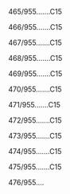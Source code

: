465/955.......C15 


466/955.......C15 


467/955.......C15 


468/955.......C15 


469/955.......C15 


470/955.......C15 


471/955.......C15 


472/955.......C15 


473/955.......C15 


474/955.......C15 


475/955.......C15 


476/955.... 


